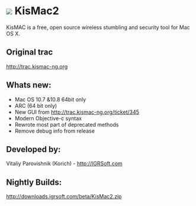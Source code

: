 <img src="https://raw.github.com/iKorich/KisMac2/master/Resources/Icons/devil.png"> KisMac2
======

KisMAC is a free, open source wireless stumbling and security tool for Mac OS X.

Original trac
-------

http://trac.kismac-ng.org

Whats new:
-------

* Mac OS 10.7 &10.8 64bit only
* ARC (64 bit only)
* New GUI from http://trac.kismac-ng.org/ticket/345
* Modern Objective-c syntax
* Rewrote most part of deprecated methods
* Remove debug info from release

Developed by:
-------

Vitaliy Parovishnik (Korich) - http://IGRSoft.com

Nightly Builds:
-------

http://downloads.igrsoft.com/beta/KisMac2.zip